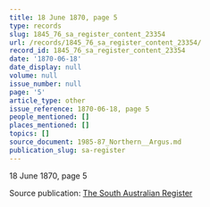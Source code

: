```yaml
---
title: 18 June 1870, page 5
type: records
slug: 1845_76_sa_register_content_23354
url: /records/1845_76_sa_register_content_23354/
record_id: 1845_76_sa_register_content_23354
date: '1870-06-18'
date_display: null
volume: null
issue_number: null
page: '5'
article_type: other
issue_reference: 1870-06-18, page 5
people_mentioned: []
places_mentioned: []
topics: []
source_document: 1985-87_Northern__Argus.md
publication_slug: sa-register
---
```


18 June 1870, page 5

Source publication: [The South Australian Register](/publications/sa-register/)
